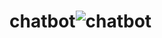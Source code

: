 # chatbot![chatbot](https://github.com/TessalonicaPutryAvrylya/chatbot/assets/84905315/7bc96332-0381-48b1-b9e9-e58876eda523)
